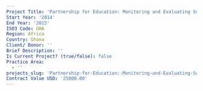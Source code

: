 ```yaml
---
Project Title: 'Partnership for Education: Monitoring and Evaluating Support Services activity'
Start Year: '2014'
End Year: '2015'
ISO3 Code: GHA
Region: Africa
Country: Ghana
Client/ Donor: ''
Brief Description: ''
Is Current Project? (true/false): false
Practice Area:
  - ''
projects_slug: 'Partnership-for-Education:-Monitoring-and-Evaluating-Support-Services-activity'
Contract Value USD: '25000.00'
---
```

